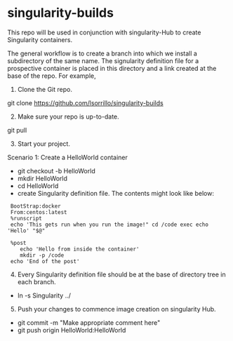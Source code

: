 # singularity-builds
This repo will be used in conjunction with singularity-Hub to
create Singularity containers.

The general workflow is to create a branch into which we install 
a subdirectory of the same name. The signularity definition file 
for a prospective container is placed in this directory and a link
created at the base of the repo. For example,



1. Clone the Git repo.

 git clone https://github.com/lsorrillo/singularity-builds

2. Make sure your repo is up-to-date.

 git pull

3. Start your project.

 Scenario 1:  Create a HelloWorld container
  * git checkout -b HelloWorld
  * mkdir HelloWorld
  * cd HelloWorld
  * create Singularity definition file. The contents might look like below:

 ````
  BootStrap:docker
  From:centos:latest
  %runscript
  echo 'This gets run when you run the image!" cd /code exec echo 'Hello' "$@"
 
  %post
     echo 'Hello from inside the container'
     mkdir -p /code
  echo 'End of the post'

 ````

4. Every Singularity definition file should be at the base of directory tree in each branch.

  * ln -s Singularity ../

5. Push your changes to commence image creation on singularity Hub.

  * git commit -m "Make appropriate comment here"
  * git push origin HelloWorld:HelloWorld
